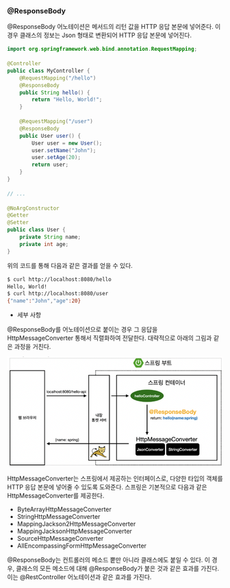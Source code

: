 
### @ResponseBody

@ResponseBody 어노테이션은 메서드의 리턴 값을 HTTP 응답 본문에 넣어준다. 이 경우 클래스의 정보는 Json 형태로 변환되어 HTTP 응답 본문에 넣어진다.

```java
import org.springframework.web.bind.annotation.RequestMapping;

@Controller
public class MyController {
    @RequestMapping("/hello")
    @ResponseBody
    public String hello() {
        return "Hello, World!";
    }

    @RequestMapping("/user")
    @ResponseBody
    public User user() {
        User user = new User();
        user.setName("John");
        user.setAge(20);
        return user;
    }
}

// ...

@NoArgConstructor
@Getter
@Setter
public class User {
    private String name;
    private int age;
}
```

위의 코드를 통해  다음과 같은 결과를 얻을 수 있다.

```bash
$ curl http://localhost:8080/hello
Hello, World!
$ curl http://localhost:8080/user
{"name":"John","age":20}
```

- 세부 사항

@ResponseBody를 어노테이션으로 붙이는 경우 그 응답을 HttpMessageConverter 통해서 직렬화하여 전달한다. 대략적으로 아래의 그림과 같은 과정을 거친다.

![Alt text](../static/images/20230719/20230719.png)

HttpMessageConverter는 스프링에서 제공하는 인터페이스로, 다양한 타입의 객체를 HTTP 응답 본문에 넣어줄 수 있도록 도와준다. 스프링은 기본적으로 다음과 같은 HttpMessageConverter를 제공한다.

- ByteArrayHttpMessageConverter
- StringHttpMessageConverter
- MappingJackson2HttpMessageConverter
- MappingJacksonHttpMessageConverter
- SourceHttpMessageConverter
- AllEncompassingFormHttpMessageConverter

@ResponseBody는 컨트롤러의 메소드 뿥만 아니라 클래스에도 붙일 수 있다. 이 경우, 클래스의 모든 메소드에 대해 @ResponseBody가 붙은 것과 같은 효과를 가진다. 이는 @RestController 어노테이션과 같은 효과를 가진다.
